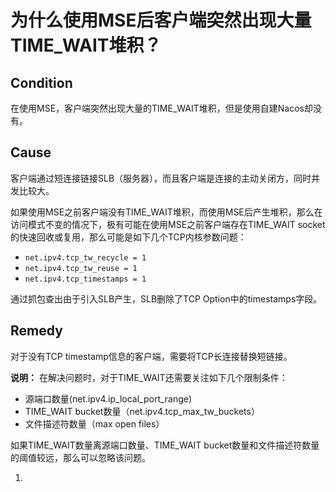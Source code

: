 # 为什么使用MSE后客户端突然出现大量TIME\_WAIT堆积？

## Condition

在使用MSE，客户端突然出现大量的TIME\_WAIT堆积，但是使用自建Nacos却没有。

## Cause

客户端通过短连接链接SLB（服务器），而且客户端是连接的主动关闭方，同时并发比较大。

如果使用MSE之前客户端没有TIME\_WAIT堆积，而使用MSE后产生堆积，那么在访问模式不变的情况下，极有可能在使用MSE之前客户端存在TIME\_WAIT socket的快速回收或复用，那么可能是如下几个TCP内核参数问题：

-   `net.ipv4.tcp_tw_recycle = 1`
-   `net.ipv4.tcp_tw_reuse = 1`
-   `net.ipv4.tcp_timestamps = 1`

通过抓包查出由于引入SLB产生，SLB删除了TCP Option中的timestamps字段。

## Remedy

对于没有TCP timestamp信息的客户端，需要将TCP长连接替换短链接。

**说明：** 在解决问题时，对于TIME\_WAIT还需要关注如下几个限制条件：

-   源端口数量\(net.ipv4.ip\_local\_port\_range\)
-   TIME\_WAIT bucket数量（net.ipv4.tcp\_max\_tw\_buckets）
-   文件描述符数量（max open files）

如果TIME\_WAIT数量离源端口数量、TIME\_WAIT bucket数量和文件描述符数量的阈值较远，那么可以忽略该问题。

1.  

